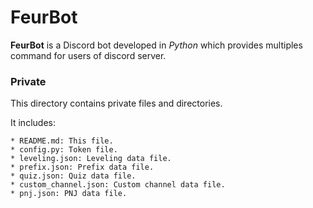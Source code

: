# FeurBot

**FeurBot** is a Discord bot developed in *Python* which provides multiples command for users of discord server.

### Private

This directory contains private files and directories.

It includes:

    * README.md: This file.
    * config.py: Token file.
    * leveling.json: Leveling data file.
    * prefix.json: Prefix data file.
    * quiz.json: Quiz data file.
    * custom_channel.json: Custom channel data file.
    * pnj.json: PNJ data file.
